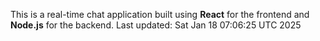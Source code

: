 This is a real-time chat application built using **React** for the frontend and **Node.js** for the backend.
Last updated: Sat Jan 18 07:06:25 UTC 2025
